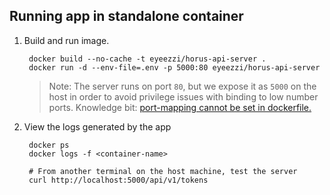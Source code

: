 ## Running app in standalone container

1. Build and run image.

		docker build --no-cache -t eyeezzi/horus-api-server .
		docker run -d --env-file=.env -p 5000:80 eyeezzi/horus-api-server

	> Note: The server runs on port `80`, but we expose it as `5000` on the host in order to avoid privilege issues with binding to low number ports. Knowledge bit: [port-mapping cannot be set in dockerfile.](https://stackoverflow.com/questions/36153025/is-it-possible-to-set-docker-port-mappings-to-host-in-dockerfile)

2. View the logs generated by the app

		docker ps
		docker logs -f <container-name>

		# From another terminal on the host machine, test the server
		curl http://localhost:5000/api/v1/tokens